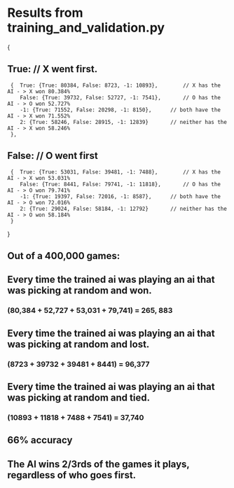 # Results from training_and_validation.py
{
 ## True: 														// X went first.
	 {	True: {True: 80384, False: 8723, -1: 10893}, 		// X has the AI - > X won 80.384%
		False: {True: 39732, False: 52727, -1: 7541},		// O has the AI - > O won 52.727%
		-1: {True: 71552, False: 20298, -1: 8150},		// both have the AI - > X won 71.552%		
		2: {True: 58246, False: 28915, -1: 12839}		// neither has the AI - > X won 58.246%
	 },
## False: 														// O went first
	 {	True: {True: 53031, False: 39481, -1: 7488}, 		// X has the AI - > X won 53.031%
		False: {True: 8441, False: 79741, -1: 11818},		// O has the AI - > O won 79.741%
		-1: {True: 19397, False: 72016, -1: 8587},		// both have the AI - > O won 72.016%		
		2: {True: 29024, False: 58184, -1: 12792}		// neither has the AI - > O won 58.184%
	 }
}
## Out of a 400,000 games:
## Every time the trained ai was playing an ai that was picking at random and won.
### (80,384 + 52,727 + 53,031 + 79,741) = 265, 883
## Every time the trained ai was playing an ai that was picking at random and lost.
### (8723 + 39732 + 39481 + 8441) = 96,377
## Every time the trained ai was playing an ai that was picking at random and tied.
### (10893 + 11818 + 7488 + 7541) = 37,740
## 66% accuracy
## The AI wins 2/3rds of the games it plays, regardless of who goes first.
